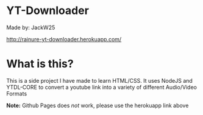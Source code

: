 # YT-Downloader

Made by: JackW25

http://rainure-yt-downloader.herokuapp.com/

# What is this?

This is a side project I have made to learn HTML/CSS. It uses NodeJS and YTDL-CORE to convert a youtube link into a variety of different Audio/Video Formats

**Note:** Github Pages does *not* work, please use the herokuapp link above
